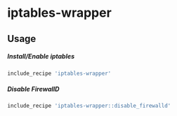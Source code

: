 # iptables-wrapper

## Usage

##### Install/Enable iptables

```ruby
include_recipe 'iptables-wrapper'
```

##### Disable FirewallD

```ruby
include_recipe 'iptables-wrapper::disable_firewalld'
```
